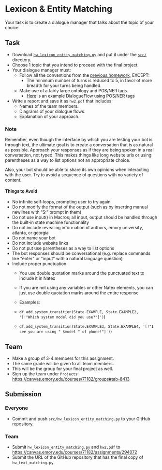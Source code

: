 # Lexicon & Entity Matching

Your task is to create a dialogue manager that talks about the topic of your choice.

## Task

* Download [`hw_lexicon_entity_matching.py`](../src/hw/hw_lexicon_entity_matching.py) and put it under the [`src/`](../src) directory.
* Choose 1 topic that you intend to proceed with the final project.
* Your dialogue manager must: 
    * Follow all the conventions from the [previous homework](hw_text_matching.md), EXCEPT:
        * The minimum number of turns is reduced to 5, in favor of more breadth for your turns being handled.
    * Make use of a fairly large ontology and POS/NER tags.
        * [Here](example_pos_ner_macro.py) is an example DialogueFlow using POS/NER tags
* Write a report and save it as `hw2.pdf` that includes:
    * Names of the team members.
    * Diagrams of your dialogue flows.
    * Explanation of your approach.
    
### Note
Remember, even though the interface by which you are testing your bot is through text, the ultimate goal is to create a conversation that is as natural as possible. Approach your responses as if they are being spoken in a real conversation, not typed. This makes things like long website urls or using parentheses as a way to list options not an appropriate choice.

Also, your bot should be able to share its own opinions when interacting with the user. Try to avoid a sequence of questions with no variety of content.

#### Things to Avoid
* No infinite self-loops, prompting user to try again
* Do not modify the format of the output (such as by inserting manual newlines with “S:” prompt in them)
* Do not use input() in Macros; all input, output should be handled through the built-in state machine functionality
* Do not include revealing information of authors, emory university, atlanta, or georgia
* Do not name your bot
* Do not include website links
* Do not put use parentheses as a way to list options
* The bot responses should be conversational (e.g. replace commands like "enter" or "input" with a natural language question)
* Include proper punctuation
    * You use double quotation marks around the punctuated text to include it in Natex
    * If you are not using any variables or other Natex elements, you can just use double quotation marks around the entire response
    * Examples: 
    
    * `df.add_system_transition(State.EXAMPLE, State.EXAMPLE2, '[!"Which system model did you use?"]')`)
    
    * `df.add_system_transition(State.EXAMPLE3, State.EXAMPLE4, '[!"I see you are using " $model " of phone!"]')`)


## Team

* Make a group of 3-4 members for this assignment.
* The same grade will be given to all team members.
* This will be the group for your final project as well.
* Sign up the team under `Projects`: https://canvas.emory.edu/courses/71182/groups#tab-8413

## Submission

### Everyone

* Commit and push `src/hw_lexicon_entity_matching.py` to your GitHub repository.

### Team

* Submit `hw_lexicon_entity_matching.py` and `hw2.pdf` to https://canvas.emory.edu/courses/71182/assignments/294072
* Submit the URL of the GitHub repository that has the final copy of `hw_text_matching.py`. 



